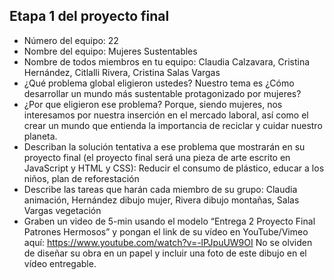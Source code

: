 ## Etapa 1 del proyecto final

- Número del equipo: 22
- Nombre del equipo: Mujeres Sustentables
- Nombre de todos miembros en tu equipo: Claudia Calzavara, Cristina Hernández, Citlalli Rivera, Cristina Salas Vargas
- ¿Qué problema global eligieron ustedes? Nuestro tema es ¿Cómo desarrollar un mundo más sustentable protagonizado por mujeres?
- ¿Por que eligieron ese problema? Porque, siendo mujeres, nos interesamos por nuestra inserción en el mercado laboral, así como el crear un mundo que entienda la importancia de reciclar y cuidar nuestro planeta.
- Describan la solución tentativa a ese problema que mostrarán en su proyecto final (el proyecto final será una pieza de arte escrito en JavaScript y HTML y CSS): Reducir el consumo de plástico, educar a los niños, plan de reforestación
- Describe las tareas que harán cada miembro de su grupo: Claudia animación, Hernández dibujo mujer, Rivera dibujo montañas, Salas Vargas vegetación
- Graben un video de 5-min usando el modelo “Entrega 2 Proyecto Final Patrones Hermosos” y pongan el link de su vídeo en YouTube/Vimeo aquí:
https://www.youtube.com/watch?v=-lPJpuUW9OI
No se olviden de diseñar su obra en un papel y incluir una foto de este dibujo en el vídeo entregable.
